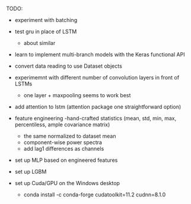TODO:

- experiment with batching
- test gru in place of LSTM
  - about similar
- learn to implement multi-branch models with the Keras functional API
- convert data reading to use Dataset objects
- experimemnt with different number of convolution layers in front of LSTMs
  - one layer + maxpooling seems to work best
- add attention to lstm (attention package one straightforward option)
- feature engineering
  -hand-crafted statistics (mean, std, min, max, percentiless, ample covariance matrix)

  - the same normalized to dataset mean
  - component-wise power spectra
  - add lag1 differences as channels

- set up MLP based on engineered features
- set up LGBM
- set up Cuda/GPU on the Windows desktop
  - conda install -c conda-forge cudatoolkit=11.2 cudnn=8.1.0
